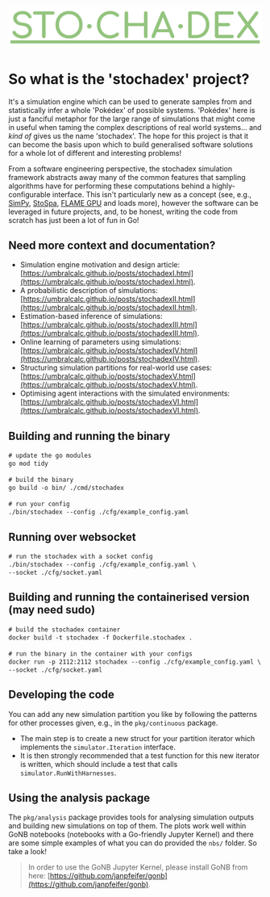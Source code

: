 ![](./logo.png)

# So what is the 'stochadex' project?

It's a simulation engine which can be used to generate samples from and statistically infer a whole 'Pokédex' of possible systems. 'Pokédex' here is just a fanciful metaphor for the large range of simulations that might come in useful when taming the complex descriptions of real world systems... and _kind of_ gives us the name 'stochadex'. The hope for this project is that it can become the basis upon which to build generalised software solutions for a whole lot of different and interesting problems!

From a software engineering perspective, the stochadex simulation framework abstracts away many of the common features that sampling algorithms have for performing these computations behind a highly-configurable interface. This isn't particularly new as a concept (see, e.g., [SimPy](https://gitlab.com/team-simpy/simpy/), [StoSpa](https://github.com/BartoszBartmanski/StoSpa), [FLAME GPU](https://github.com/FLAMEGPU/FLAMEGPU2/) and loads more), however the software can be leveraged in future projects, and, to be honest, writing the code from scratch has just been a lot of fun in Go!

## Need more context and documentation?

- Simulation engine motivation and design article: [https://umbralcalc.github.io/posts/stochadexI.html](https://umbralcalc.github.io/posts/stochadexI.html).
- A probabilistic description of simulations: [https://umbralcalc.github.io/posts/stochadexII.html](https://umbralcalc.github.io/posts/stochadexII.html).
- Estimation-based inference of simulations: [https://umbralcalc.github.io/posts/stochadexIII.html](https://umbralcalc.github.io/posts/stochadexIII.html).
- Online learning of parameters using simulations: [https://umbralcalc.github.io/posts/stochadexIV.html](https://umbralcalc.github.io/posts/stochadexIV.html).
- Structuring simulation partitions for real-world use cases: [https://umbralcalc.github.io/posts/stochadexV.html](https://umbralcalc.github.io/posts/stochadexV.html).
- Optimising agent interactions with the simulated environments: [https://umbralcalc.github.io/posts/stochadexVI.html](https://umbralcalc.github.io/posts/stochadexVI.html).

## Building and running the binary

```shell
# update the go modules
go mod tidy

# build the binary
go build -o bin/ ./cmd/stochadex

# run your config
./bin/stochadex --config ./cfg/example_config.yaml
```

## Running over websocket

```shell
# run the stochadex with a socket config
./bin/stochadex --config ./cfg/example_config.yaml \
--socket ./cfg/socket.yaml
```

## Building and running the containerised version (may need sudo)

```shell
# build the stochadex container
docker build -t stochadex -f Dockerfile.stochadex .

# run the binary in the container with your configs
docker run -p 2112:2112 stochadex --config ./cfg/example_config.yaml \
--socket ./cfg/socket.yaml
```

## Developing the code

You can add any new simulation partition you like by following the patterns for other processes given, e.g., in the `pkg/continuous` package.

- The main step is to create a new struct for your partition iterator which implements the `simulator.Iteration` interface.
- It is then strongly recommended that a test function for this new iterator is written, which should include a test that calls `simulator.RunWithHarnesses`.

## Using the analysis package

The `pkg/analysis` package provides tools for analysing simulation outputs and building new simulations on top of them. The plots work well within GoNB notebooks (notebooks with a Go-friendly Jupyter Kernel) and there are some simple examples of what you can do provided the `nbs/` folder. So take a look!

> In order to use the GoNB Jupyter Kernel, please install GoNB from here: [https://github.com/janpfeifer/gonb](https://github.com/janpfeifer/gonb).
